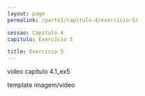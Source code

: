 ```yaml
---
layout: page
permalink: /parte1/capitulo-4/exercicio-5/

sessao: Capítulo 4
capitulo: Exercício 5

title: Exercício 5
---
```


vídeo capítulo 4.1_ex5

template imagem/vídeo
